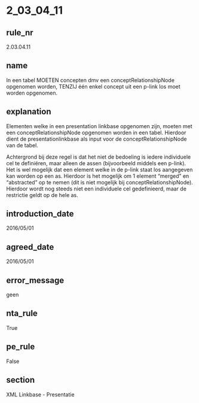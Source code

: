 # 2_03_04_11

## rule_nr
2.03.04.11

## name
In een tabel MOETEN concepten dmv een conceptRelationshipNode opgenomen worden, TENZIJ één enkel concept uit een p-link los moet worden opgenomen.

## explanation
Elementen welke in een presentation linkbase opgenomen zijn, moeten met een conceptRelationshipNode opgenomen worden in een tabel. Hierdoor dient de presentationlinkbase als input voor de conceptRelationshipNode van de tabel. 

Achtergrond bij deze regel is dat het niet de bedoeling is iedere individuele cel te definiëren, maar alleen de assen (bijvoorbeeld middels een p-link).
Het is wel mogelijk dat een element welke in de p-link staat los aangegeven kan worden op een as. Hierdoor is het mogelijk om 1 element “merged” en “abstracted” op te nemen (dit is niet mogelijk bij conceptRelationshipNode).
Hierdoor wordt nog steeds niet een individuele cel gedefinieerd, maar de restrictie geldt op de hele as.

## introduction_date
2016/05/01

## agreed_date
2016/05/01

## error_message
geen

## nta_rule
True

## pe_rule
False

## section
XML Linkbase - Presentatie


